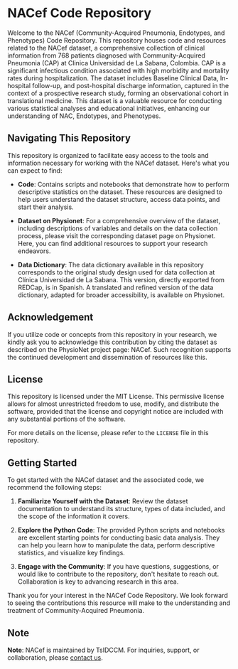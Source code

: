 # NACef Code Repository 

Welcome to the NACef (Community-Acquired Pneumonia, Endotypes, and Phenotypes) Code Repository. This repository houses code and resources related to the NACef dataset, a comprehensive collection of clinical information from 768 patients diagnosed with Community-Acquired Pneumonia (CAP) at Clinica Universidad de La Sabana, Colombia. CAP is a significant infectious condition associated with high morbidity and mortality rates during hospitalization. The dataset includes Baseline Clinical Data, In-hospital follow-up, and post-hospital discharge information, captured in the context of a prospective research study, forming an observational cohort in translational medicine. This dataset is a valuable resource for conducting various statistical analyses and educational initiatives, enhancing our understanding of NAC, Endotypes, and Phenotypes.

## Navigating This Repository

This repository is organized to facilitate easy access to the tools and information necessary for working with the NACef dataset. Here's what you can expect to find:

- **Code**: Contains scripts and notebooks that demonstrate how to perform descriptive statistics on the dataset. These resources are designed to help users understand the dataset structure, access data points, and start their analysis.

- **Dataset on Physionet**: For a comprehensive overview of the dataset, including descriptions of variables and details on the data collection process, please visit the corresponding dataset page on Physionet. Here, you can find additional resources to support your research endeavors.
  
- **Data Dictionary**: The data dictionary available in this repository corresponds to the original study design used for data collection at Clínica Universidad de La Sabana. This version, directly exported from REDCap, is in Spanish. A translated and refined version of the data dictionary, adapted for broader accessibility, is available on Physionet.

## Acknowledgement

If you utilize code or concepts from this repository in your research, we kindly ask you to acknowledge this contribution by citing the dataset as described on the PhysioNet project page: NACef. Such recognition supports the continued development and dissemination of resources like this.

## License

This repository is licensed under the MIT License. This permissive license allows for almost unrestricted freedom to use, modify, and distribute the software, provided that the license and copyright notice are included with any substantial portions of the software.

For more details on the license, please refer to the `LICENSE` file in this repository.

## Getting Started

To get started with the NACef dataset and the associated code, we recommend the following steps:

1. **Familiarize Yourself with the Dataset**: Review the dataset documentation to understand its structure, types of data included, and the scope of the information it covers.

2. **Explore the Python Code**: The provided Python scripts and notebooks are excellent starting points for conducting basic data analysis. They can help you learn how to manipulate the data, perform descriptive statistics, and visualize key findings.

3. **Engage with the Community**: If you have questions, suggestions, or would like to contribute to the repository, don't hesitate to reach out. Collaboration is key to advancing research in this area.

Thank you for your interest in the NACef Code Repository. We look forward to seeing the contributions this resource will make to the understanding and treatment of Community-Acquired Pneumonia.

## Note 

**Note**: NACef is maintained by TsIDCCM. For inquiries, support, or collaboration, please [contact us](mailto:nataliasahe@unisabana.edu.co).
